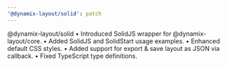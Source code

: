 ```yaml
---
'@dynamix-layout/solid': patch
---
```


@dynamix-layout/solid
• Introduced SolidJS wrapper for @dynamix-layout/core.
• Added SolidJS and SolidStart usage examples.
• Enhanced default CSS styles.
• Added support for export & save layout as JSON via callback.
• Fixed TypeScript type definitions.